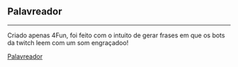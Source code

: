 ## Palavreador
---
Criado apenas 4Fun, foi feito com o intuito de gerar frases em que os bots da twitch leem com um som engraçadoo!
 
 [Palavreador](https://ricardtds.github.io/Palavreador/)
